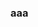 ### aaa

<!--
**Eliekhour/Eliekhour** is a ✨ _special_ ✨ repository because its `README.md` (this file) appears on your GitHub profile.

Here are some ideas to get you started:

